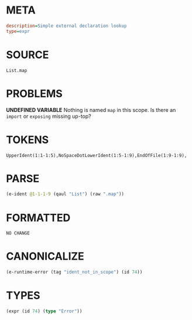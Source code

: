 # META
~~~ini
description=Simple external declaration lookup
type=expr
~~~
# SOURCE
~~~roc
List.map
~~~
# PROBLEMS
**UNDEFINED VARIABLE**
Nothing is named `map` in this scope.
Is there an `import` or `exposing` missing up-top?

# TOKENS
~~~zig
UpperIdent(1:1-1:5),NoSpaceDotLowerIdent(1:5-1:9),EndOfFile(1:9-1:9),
~~~
# PARSE
~~~clojure
(e-ident @1-1-1-9 (qaul "List") (raw ".map"))
~~~
# FORMATTED
~~~roc
NO CHANGE
~~~
# CANONICALIZE
~~~clojure
(e-runtime-error (tag "ident_not_in_scope") (id 74))
~~~
# TYPES
~~~clojure
(expr (id 74) (type "Error"))
~~~

